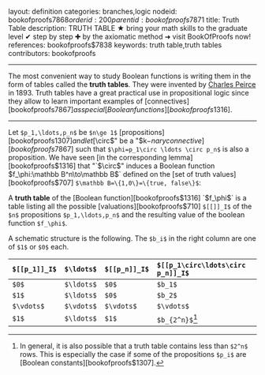 layout: definition
categories: branches,logic
nodeid: bookofproofs$7868
orderid: 200
parentid: bookofproofs$7871
title: Truth Table
description: TRUTH TABLE ★ bring your math skills to the graduate level ✔ step by step ✚ by the axiomatic method ➜ visit BookOfProofs now!
references: bookofproofs$7838
keywords: truth table,truth tables
contributors: bookofproofs


---

The most convenient way to study Boolean functions is writing them in the form of tables called the __truth tables__. 
They were invented by [Charles Peirce](https://mathshistory.st-andrews.ac.uk/Biographies/Peirce_Charles/) in 1893. Truth tables have a great practical use in propositional logic since they allow to learn important examples of [connectives][bookofproofs$7867] as special [Boolean functions][bookofproofs$1316].

---

Let `$p_1,\ldots,p_n$` be `$n\ge 1$` [propositions][bookofproofs$1307] and let [$\circ$" be a "$k$-nary connective][bookofproofs$7867] such that `$\phi=p_1\circ \ldots \circ p_n$` is also a proposition. We have seen [in the corresponding lemma][bookofproofs$1316] that "`$\circ$`" 
induces a Boolean function `$f_\phi:\mathbb B^n\to\mathbb B$` defined on the [set of truth values][bookofproofs$707] `$\mathbb B=\{1,0\}=\{true, false\}$`: 

A **truth table** of the [Boolean function][bookofproofs$1316] `$f_\phi$` is a table listing all the possible [valuations][bookofproofs$710] `$[[]]_I$` of the `$n$` propositions `$p_1,\ldots,p_n$` and the resulting value of the boolean function `$f_\phi$`.


A schematic structure is the following. The `$b_i$` in the right column are one of `$1$` or `$0$` each.

 `$[[p_1]]_I$`| `$\ldots$`| `$[[p_n]]_I$`| `$[[p_1\circ\ldots\circ p_n]]_I$`
:-------------|:-------------|:-------------|:------------- 
`$0$`| `$\ldots$`| `$0$`| `$b_1$`
 `$1$`| `$\ldots$`| `$0$`| `$b_2$`
 `$\vdots$`| `$\vdots$`| `$\vdots$`| `$\vdots$`
 `$1$`| `$\ldots$`| `$1$`| `$b_{2^n}$`[^1]

[^1]: In general, it is also possible that a truth table contains less than `$2^n$` rows. This is especially the case if some of the propositions `$p_i$` are [Boolean constants][bookofproofs$1307].
